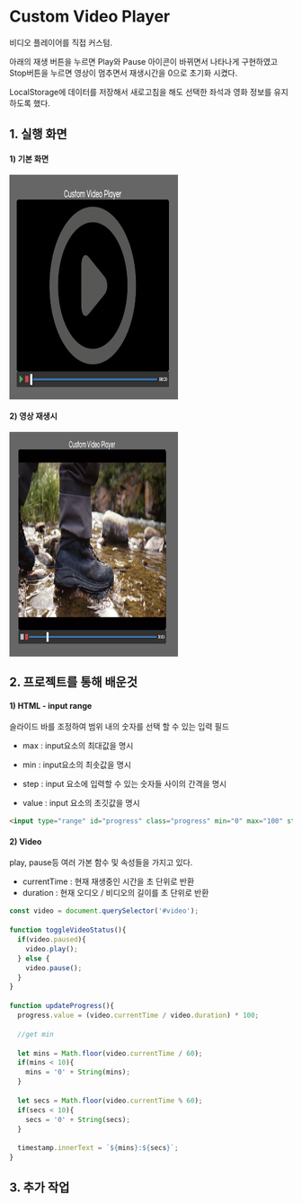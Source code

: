 # Custom Video Player

비디오 플레이어를 직접 커스텀.

아래의 재생 버튼을 누르면 Play와 Pause 아이콘이 바뀌면서 나타나게 구현하였고 Stop버튼을 누르면 영상이 멈추면서 재생시간을 0으로 초기화 시켰다.

LocalStorage에 데이터를 저장해서 새로고침을 해도 선택한 좌석과 영화 정보를 유지 하도록 했다.



## 1. 실행 화면

#### 1) 기본 화면

<img align='center' src="https://github.com/jin0106/20-Web-projects-by-Vanilla-JS/raw/master/03.%20Custom%20Video%20Player/readme.assets/image-20211213133349365.png"  width="300" height="400"/>



#### 2) 영상 재생시

<img align='center' src="https://github.com/jin0106/20-Web-projects-by-Vanilla-JS/raw/master/03.%20Custom%20Video%20Player/readme.assets/Screen Shot 2021-12-13 at 1.29.29 PM.png"  width="300" height="400"/>



## 2. 프로젝트를 통해 배운것

#### 1) HTML - input range

슬라이드 바를 조정하여 범위 내의 숫자를 선택 할 수 있는 입력 필드

* max : input요소의 최대값을 명시

* min : input요소의 최솟값을 명시

* step : input 요소에 입력할 수 있는 숫자들 사이의 간격을 명시

* value : input 요소의 초깃값을 명시

```html
<input type="range" id="progress" class="progress" min="0" max="100" step="0.1" value="0">
```



#### 2) Video

play, pause등 여러 가본 함수 및 속성들을 가지고 있다.

* currentTime : 현재 재생중인 시간을 초 단위로 반환
* duration : 현재 오디오 / 비디오의 길이를 초 단위로 반환

```javascript
const video = document.querySelector('#video');

function toggleVideoStatus(){
  if(video.paused){
    video.play();
  } else {
    video.pause();
  }
}

function updateProgress(){
  progress.value = (video.currentTime / video.duration) * 100;

  //get min

  let mins = Math.floor(video.currentTime / 60);
  if(mins < 10){
    mins = '0' + String(mins);
  }

  let secs = Math.floor(video.currentTime % 60);
  if(secs < 10){
    secs = '0' + String(secs);
  }

  timestamp.innerText = `${mins}:${secs}`;
}
```







## 3. 추가 작업



